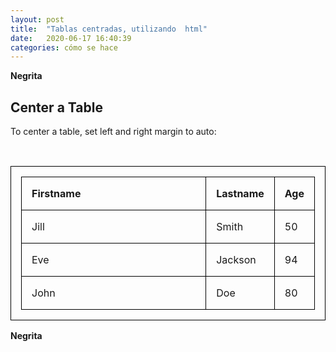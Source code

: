 ```yaml
---
layout: post
title:  "Tablas centradas, utilizando  html"
date:   2020-06-17 16:40:39
categories: cómo se hace
---
```


  **Negrita**


<html>
<head>
<style>
table, th, td {
  border: 1px solid black;
  border-collapse: collapse;
  width: 100%;
  text-align: left;
  padding: 16px;
}

table.center {
  margin-left: auto; 
  margin-right: auto;
}
</style>
</head>
<body>

<h2>Center a Table</h2>
<p>To center a table, set left and right margin to auto:</p>

<table class="center">
  <tr>
    <th>Firstname</th>
    <th>Lastname</th> 
    <th>Age</th>
  </tr>
  <tr>
    <td>Jill</td>
    <td>Smith</td>
    <td>50</td>
  </tr>
  <tr>
    <td>Eve</td>
    <td>Jackson</td>
    <td>94</td>
  </tr>
  <tr>
    <td>John</td>
    <td>Doe</td>
    <td>80</td>
  </tr>
</table>

</body>
</html>

  **Negrita**
